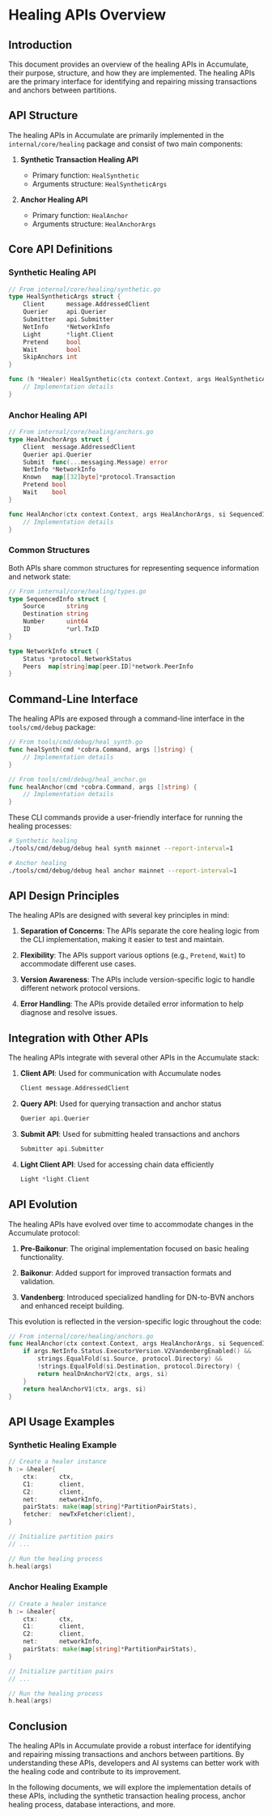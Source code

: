 # Healing APIs Overview

## Introduction

This document provides an overview of the healing APIs in Accumulate, their purpose, structure, and how they are implemented. The healing APIs are the primary interface for identifying and repairing missing transactions and anchors between partitions.

## API Structure

The healing APIs in Accumulate are primarily implemented in the `internal/core/healing` package and consist of two main components:

1. **Synthetic Transaction Healing API**
   - Primary function: `HealSynthetic`
   - Arguments structure: `HealSyntheticArgs`

2. **Anchor Healing API**
   - Primary function: `HealAnchor`
   - Arguments structure: `HealAnchorArgs`

## Core API Definitions

### Synthetic Healing API

```go
// From internal/core/healing/synthetic.go
type HealSyntheticArgs struct {
    Client      message.AddressedClient
    Querier     api.Querier
    Submitter   api.Submitter
    NetInfo     *NetworkInfo
    Light       *light.Client
    Pretend     bool
    Wait        bool
    SkipAnchors int
}

func (h *Healer) HealSynthetic(ctx context.Context, args HealSyntheticArgs, si SequencedInfo) error {
    // Implementation details
}
```

### Anchor Healing API

```go
// From internal/core/healing/anchors.go
type HealAnchorArgs struct {
    Client  message.AddressedClient
    Querier api.Querier
    Submit  func(...messaging.Message) error
    NetInfo *NetworkInfo
    Known   map[[32]byte]*protocol.Transaction
    Pretend bool
    Wait    bool
}

func HealAnchor(ctx context.Context, args HealAnchorArgs, si SequencedInfo) error {
    // Implementation details
}
```

### Common Structures

Both APIs share common structures for representing sequence information and network state:

```go
// From internal/core/healing/types.go
type SequencedInfo struct {
    Source      string
    Destination string
    Number      uint64
    ID          *url.TxID
}

type NetworkInfo struct {
    Status *protocol.NetworkStatus
    Peers  map[string]map[peer.ID]*network.PeerInfo
}
```

## Command-Line Interface

The healing APIs are exposed through a command-line interface in the `tools/cmd/debug` package:

```go
// From tools/cmd/debug/heal_synth.go
func healSynth(cmd *cobra.Command, args []string) {
    // Implementation details
}

// From tools/cmd/debug/heal_anchor.go
func healAnchor(cmd *cobra.Command, args []string) {
    // Implementation details
}
```

These CLI commands provide a user-friendly interface for running the healing processes:

```bash
# Synthetic healing
./tools/cmd/debug/debug heal synth mainnet --report-interval=1

# Anchor healing
./tools/cmd/debug/debug heal anchor mainnet --report-interval=1
```

## API Design Principles

The healing APIs are designed with several key principles in mind:

1. **Separation of Concerns**: The APIs separate the core healing logic from the CLI implementation, making it easier to test and maintain.

2. **Flexibility**: The APIs support various options (e.g., `Pretend`, `Wait`) to accommodate different use cases.

3. **Version Awareness**: The APIs include version-specific logic to handle different network protocol versions.

4. **Error Handling**: The APIs provide detailed error information to help diagnose and resolve issues.

## Integration with Other APIs

The healing APIs integrate with several other APIs in the Accumulate stack:

1. **Client API**: Used for communication with Accumulate nodes
   ```go
   Client message.AddressedClient
   ```

2. **Query API**: Used for querying transaction and anchor status
   ```go
   Querier api.Querier
   ```

3. **Submit API**: Used for submitting healed transactions and anchors
   ```go
   Submitter api.Submitter
   ```

4. **Light Client API**: Used for accessing chain data efficiently
   ```go
   Light *light.Client
   ```

## API Evolution

The healing APIs have evolved over time to accommodate changes in the Accumulate protocol:

1. **Pre-Baikonur**: The original implementation focused on basic healing functionality.

2. **Baikonur**: Added support for improved transaction formats and validation.

3. **Vandenberg**: Introduced specialized handling for DN-to-BVN anchors and enhanced receipt building.

This evolution is reflected in the version-specific logic throughout the code:

```go
// From internal/core/healing/anchors.go
func HealAnchor(ctx context.Context, args HealAnchorArgs, si SequencedInfo) error {
    if args.NetInfo.Status.ExecutorVersion.V2VandenbergEnabled() &&
        strings.EqualFold(si.Source, protocol.Directory) &&
        !strings.EqualFold(si.Destination, protocol.Directory) {
        return healDnAnchorV2(ctx, args, si)
    }
    return healAnchorV1(ctx, args, si)
}
```

## API Usage Examples

### Synthetic Healing Example

```go
// Create a healer instance
h := &healer{
    ctx:      ctx,
    C1:       client,
    C2:       client,
    net:      networkInfo,
    pairStats: make(map[string]*PartitionPairStats),
    fetcher:  newTxFetcher(client),
}

// Initialize partition pairs
// ...

// Run the healing process
h.heal(args)
```

### Anchor Healing Example

```go
// Create a healer instance
h := &healer{
    ctx:      ctx,
    C1:       client,
    C2:       client,
    net:      networkInfo,
    pairStats: make(map[string]*PartitionPairStats),
}

// Initialize partition pairs
// ...

// Run the healing process
h.heal(args)
```

## Conclusion

The healing APIs in Accumulate provide a robust interface for identifying and repairing missing transactions and anchors between partitions. By understanding these APIs, developers and AI systems can better work with the healing code and contribute to its improvement.

In the following documents, we will explore the implementation details of these APIs, including the synthetic transaction healing process, anchor healing process, database interactions, and more.
